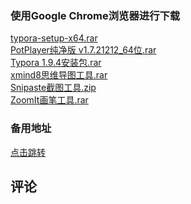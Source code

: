 ### 使用Google Chrome浏览器进行下载
<a href="https://github.com/yumengjianghu/downloads/releases/download/download/typora-setup-x64.rar" download="typora-setup-x64.rar">typora-setup-x64.rar</a><br/>
<a href="https://github.com/yumengjianghu/downloads/releases/download/download/PotPlayer.v1.7.21212_64.rar" download="typora-setup-x64.rar">PotPlayer纯净版 v1.7.21212_64位.rar</a><br/>
<a href="https://github.com/yumengjianghu/downloads/releases/download/download/Typora.1.9.4.rar" download="typora-setup-x64.rar">Typora 1.9.4安装包.rar</a><br/>
<a href="https://github.com/yumengjianghu/downloads/releases/download/download/xmind8.rar" download="typora-setup-x64.rar">xmind8思维导图工具.rar</a><br/>
<a href="https://github.com/yumengjianghu/downloads/releases/download/download/Snipaste.2.zip" download="typora-setup-x64.rar">Snipaste截图工具.zip</a><br/>
<a href="https://github.com/yumengjianghu/downloads/releases/download/download/ZoomIt.rar" download="typora-setup-x64.rar">ZoomIt画笔工具.rar</a><br/>

### 备用地址

<a href="https://wwyk.lanzoue.com/b00y9v4jhg" target="_blank">点击跳转</a><br/>
<CopyBlock text="akvs" prompt='密码 : ' DisplayStatus="true" />

## 评论
<Giscus />